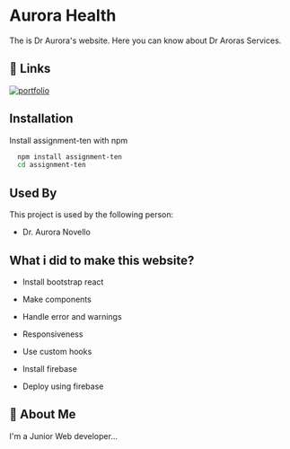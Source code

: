 # Aurora Health

The is Dr Aurora's website. Here you can know about Dr Aroras Services.

## 🔗 Links

[![portfolio](https://img.shields.io/badge/my_portfolio-000?style=for-the-badge&logo=ko-fi&logoColor=white)](https://assignment-ten-d4be8.web.app/)

## Installation

Install assignment-ten with npm

```bash
  npm install assignment-ten
  cd assignment-ten
```

## Used By

This project is used by the following person:

- Dr. Aurora Novello

## What i did to make this website?

- Install bootstrap react

- Make components

- Handle error and warnings

- Responsiveness

- Use custom hooks

- Install firebase

- Deploy using firebase

## 🚀 About Me

I'm a Junior Web developer...
